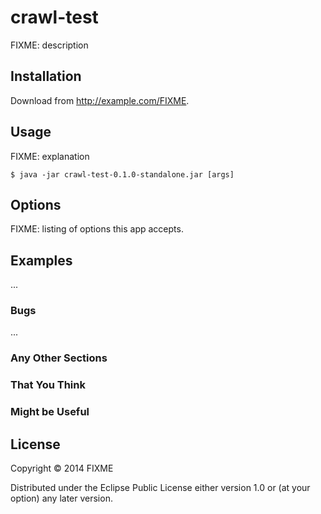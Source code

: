 # crawl-test

FIXME: description

## Installation

Download from http://example.com/FIXME.

## Usage

FIXME: explanation

    $ java -jar crawl-test-0.1.0-standalone.jar [args]

## Options

FIXME: listing of options this app accepts.

## Examples

...

### Bugs

...

### Any Other Sections
### That You Think
### Might be Useful

## License

Copyright © 2014 FIXME

Distributed under the Eclipse Public License either version 1.0 or (at
your option) any later version.
